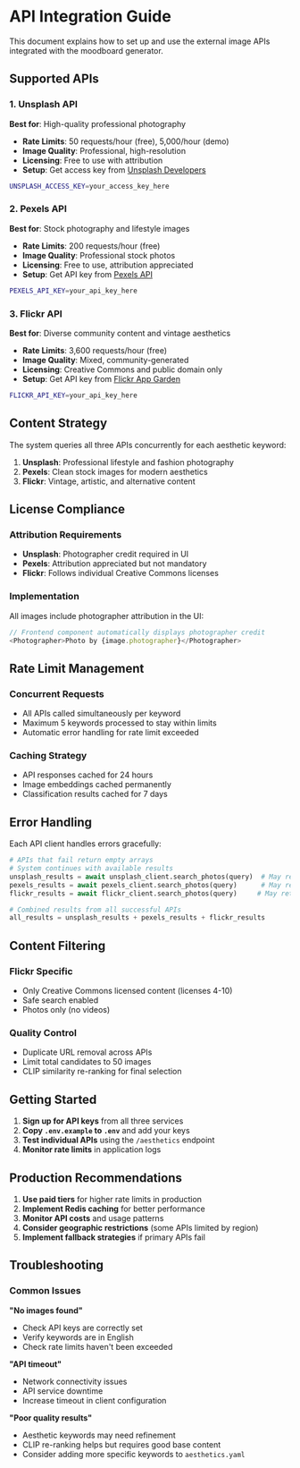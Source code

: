 # API Integration Guide

This document explains how to set up and use the external image APIs integrated with the moodboard generator.

## Supported APIs

### 1. Unsplash API
**Best for**: High-quality professional photography

- **Rate Limits**: 50 requests/hour (free), 5,000/hour (demo)
- **Image Quality**: Professional, high-resolution
- **Licensing**: Free to use with attribution
- **Setup**: Get access key from [Unsplash Developers](https://unsplash.com/developers)

```bash
UNSPLASH_ACCESS_KEY=your_access_key_here
```

### 2. Pexels API  
**Best for**: Stock photography and lifestyle images

- **Rate Limits**: 200 requests/hour (free)
- **Image Quality**: Professional stock photos
- **Licensing**: Free to use, attribution appreciated
- **Setup**: Get API key from [Pexels API](https://www.pexels.com/api/)

```bash
PEXELS_API_KEY=your_api_key_here
```

### 3. Flickr API
**Best for**: Diverse community content and vintage aesthetics

- **Rate Limits**: 3,600 requests/hour (free)
- **Image Quality**: Mixed, community-generated
- **Licensing**: Creative Commons and public domain only
- **Setup**: Get API key from [Flickr App Garden](https://www.flickr.com/services/apps/create/)

```bash
FLICKR_API_KEY=your_api_key_here
```

## Content Strategy

The system queries all three APIs concurrently for each aesthetic keyword:

1. **Unsplash**: Professional lifestyle and fashion photography
2. **Pexels**: Clean stock images for modern aesthetics  
3. **Flickr**: Vintage, artistic, and alternative content

## License Compliance

### Attribution Requirements

- **Unsplash**: Photographer credit required in UI
- **Pexels**: Attribution appreciated but not mandatory
- **Flickr**: Follows individual Creative Commons licenses

### Implementation

All images include photographer attribution in the UI:

```typescript
// Frontend component automatically displays photographer credit
<Photographer>Photo by {image.photographer}</Photographer>
```

## Rate Limit Management

### Concurrent Requests
- All APIs called simultaneously per keyword
- Maximum 5 keywords processed to stay within limits
- Automatic error handling for rate limit exceeded

### Caching Strategy
- API responses cached for 24 hours
- Image embeddings cached permanently  
- Classification results cached for 7 days

## Error Handling

Each API client handles errors gracefully:

```python
# APIs that fail return empty arrays
# System continues with available results
unsplash_results = await unsplash_client.search_photos(query)  # May return []
pexels_results = await pexels_client.search_photos(query)      # May return []  
flickr_results = await flickr_client.search_photos(query)     # May return []

# Combined results from all successful APIs
all_results = unsplash_results + pexels_results + flickr_results
```

## Content Filtering

### Flickr Specific
- Only Creative Commons licensed content (licenses 4-10)
- Safe search enabled
- Photos only (no videos)

### Quality Control
- Duplicate URL removal across APIs
- Limit total candidates to 50 images
- CLIP similarity re-ranking for final selection

## Getting Started

1. **Sign up for API keys** from all three services
2. **Copy `.env.example` to `.env`** and add your keys
3. **Test individual APIs** using the `/aesthetics` endpoint
4. **Monitor rate limits** in application logs

## Production Recommendations

1. **Use paid tiers** for higher rate limits in production
2. **Implement Redis caching** for better performance  
3. **Monitor API costs** and usage patterns
4. **Consider geographic restrictions** (some APIs limited by region)
5. **Implement fallback strategies** if primary APIs fail

## Troubleshooting

### Common Issues

**"No images found"**
- Check API keys are correctly set
- Verify keywords are in English
- Check rate limits haven't been exceeded

**"API timeout"**  
- Network connectivity issues
- API service downtime
- Increase timeout in client configuration

**"Poor quality results"**
- Aesthetic keywords may need refinement
- CLIP re-ranking helps but requires good base content
- Consider adding more specific keywords to `aesthetics.yaml`